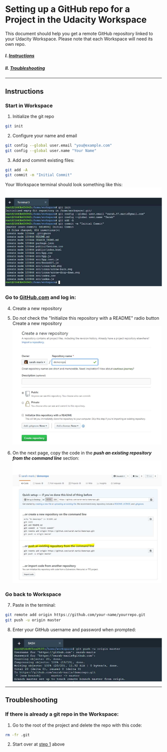# Setting up a GitHub repo for a Project in the Udacity Workspace


This document should help you get a remote GitHub repository linked to your Udacity Workspace.  Please note that each Workspace will need its own repo.

##### I. [Instructions](#instructions)  
##### II.  [Troubleshooting](#troubleshooting)

---
## Instructions

### Start in Workspace

1. Initialize the git repo
```bash
git init
```

2. Configure your name and email
```bash
git config --global user.email "you@example.com"
git config --global user.name "Your Name"
```

3. Add and commit existing files:
```bash
git add -A
git commit -m "Initial Commit"
```
Your Workspace terminal should look something like this:
![Workspace Terminal](./images/demo-repo-Workspace.jpg)


### Go to **[GitHub.com](https://github.com/)** and log in:

4. Create a new repository

5. Do _not_ check the "Initialize this repository with a README" radio button
   Create a new repository
![GitHub initialize new repo](./images/demo-repo-initialize.jpg?raw=true)

6. On the next page, copy the code in the ***push an existing repository from the command line*** section:
&nbsp;  
![GitHub setup remote](./images/demo-repo-push.jpg)



### Go back to Workspace

7.  Paste in the terminal:
```bash
git remote add origin https://github.com/your-name/yourrepo.git
git push -u origin master
```

8.  Enter your GitHub username and password when prompted:
![Workspace Terminal](./images/demo-repo-Workspace-2.jpg)

---

## Troubleshooting

### If there is already a git repo in the Workspace:
1. Go to the root of the project and delete the repo with this code:
```bash
rm -fr .git
```

2. Start over at [step 1](#instructions) above
